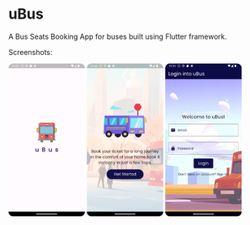 # uBus

A Bus Seats Booking App for buses built using Flutter framework.

Screenshots:

<img src="https://github.com/Chemilas/Bus-Seats-Booking-App/blob/main/screenshots/Screenshot_0.png" width=30% height=30%> <img src="https://github.com/Chemilas/Bus-Seats-Booking-App/blob/main/screenshots/Screenshot_1.png" width=30% height=30%> <img src="https://github.com/Chemilas/Bus-Seats-Booking-App/blob/main/screenshots/Screenshot_2.png" width=30% height=30%>


